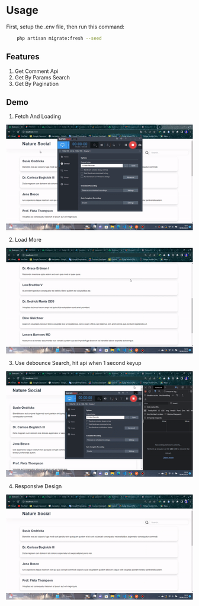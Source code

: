 # Usage

First, setup the .env file, then run this command:

```bash
    php artisan migrate:fresh --seed
```

## Features

1. Get Comment Api
2. Get By Params Search
3. Get By Pagination

## Demo

1. Fetch And Loading

![Demo 1](fetch-loading.gif)

2. Load More

![Demo 2](load-more.gif)

3. Use debounce Search, hit api when 1 second keyup

![Demo 3](use-debounce-search.gif)

4. Responsive Design

![Demo 4](responsive-design.gif)
